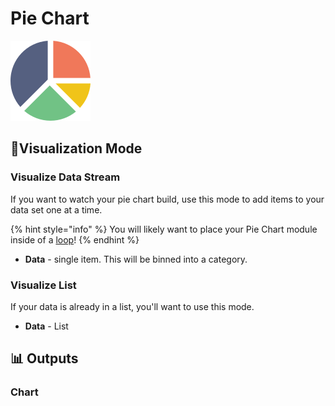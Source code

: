# Pie Chart

![Visualize category proportions in data](../../.gitbook/assets/pie_chart.png)

## 🔡Visualization Mode

### Visualize Data Stream

If you want to watch your pie chart build, use this mode to add items to your data set one at a time.

{% hint style="info" %}
You will likely want to place your Pie Chart module inside of a [loop](../../getting_started/looping-iteration.md)!
{% endhint %}

* **Data** - single item. This will be binned into a category.

### Visualize List

If your data is already in a list, you'll want to use this mode.

* **Data** - List



## 📊 Outputs

###  Chart

